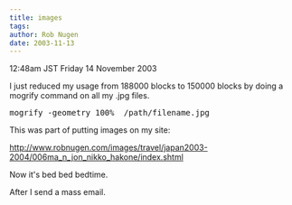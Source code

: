 ```yaml
---
title: images
tags: 
author: Rob Nugen
date: 2003-11-13
---
```


<p class=date>12:48am JST Friday 14 November 2003</p>

<p> I just reduced my usage from 188000 blocks to 150000 blocks by
doing a mogrify command on all my .jpg files.</p>

<pre>mogrify -geometry 100%  /path/filename.jpg</pre>

<p>This was part of putting images on my site:</p>

<p><a href="http://www.robnugen.com/images/travel/japan2003-2004/006ma_n_jon_nikko_hakone/index.shtml">http://www.robnugen.com/images/travel/japan2003-2004/006ma_n_jon_nikko_hakone/index.shtml</a></p>

<p>Now it's bed bed bedtime.</p>

<p>After I send a mass email.</p>
